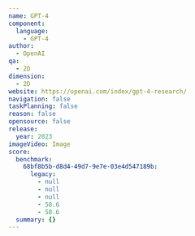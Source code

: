 ```yaml
---
name: GPT-4
component:
  language:
    - GPT-4
author:
  - OpenAI
qa:
  - 2D
dimension:
  - 2D
website: https://openai.com/index/gpt-4-research/
navigation: false
taskPlanning: false
reason: false
opensource: false
release:
  year: 2023
imageVideo: Image
score:
  benchmark:
    68bf8b5b-d8d4-49d7-9e7e-03e4d547189b:
      legacy:
        - null
        - null
        - null
        - 58.6
        - 58.6
  summary: {}
---
```

